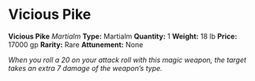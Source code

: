 # Vicious Pike

**Vicious Pike**
_Martialm_
**Type:** Martialm
**Quantity:** 1
**Weight:** 18 lb
**Price:** 17000 gp
**Rarity:** Rare
**Attunement:** None

*When you roll a 20 on your attack roll with this magic weapon, the target takes an extra 7 damage of the weapon’s type.*